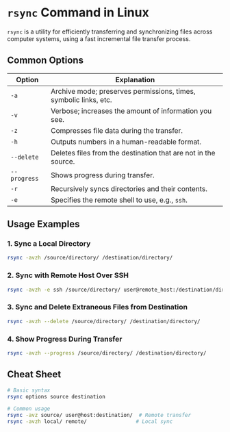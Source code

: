 # `rsync` Command in Linux

`rsync` is a utility for efficiently transferring and synchronizing files across computer systems, using a fast incremental file transfer process.

## Common Options

| Option         | Explanation                                      |
|----------------|--------------------------------------------------|
| `-a`           | Archive mode; preserves permissions, times, symbolic links, etc. |
| `-v`           | Verbose; increases the amount of information you see. |
| `-z`           | Compresses file data during the transfer.        |
| `-h`           | Outputs numbers in a human-readable format.      |
| `--delete`     | Deletes files from the destination that are not in the source. |
| `--progress`   | Shows progress during transfer.                  |
| `-r`           | Recursively syncs directories and their contents.|
| `-e`           | Specifies the remote shell to use, e.g., `ssh`.  |

## Usage Examples

### 1. Sync a Local Directory
```bash
rsync -avzh /source/directory/ /destination/directory/
```

### 2. Sync with Remote Host Over SSH
```bash
rsync -avzh -e ssh /source/directory/ user@remote_host:/destination/directory/
```

### 3. Sync and Delete Extraneous Files from Destination
```bash
rsync -avzh --delete /source/directory/ /destination/directory/
```

### 4. Show Progress During Transfer
```bash
rsync -avzh --progress /source/directory/ /destination/directory/
```

## Cheat Sheet

```bash
# Basic syntax
rsync options source destination

# Common usage
rsync -avz source/ user@host:destination/  # Remote transfer
rsync -avzh local/ remote/                # Local sync
```
